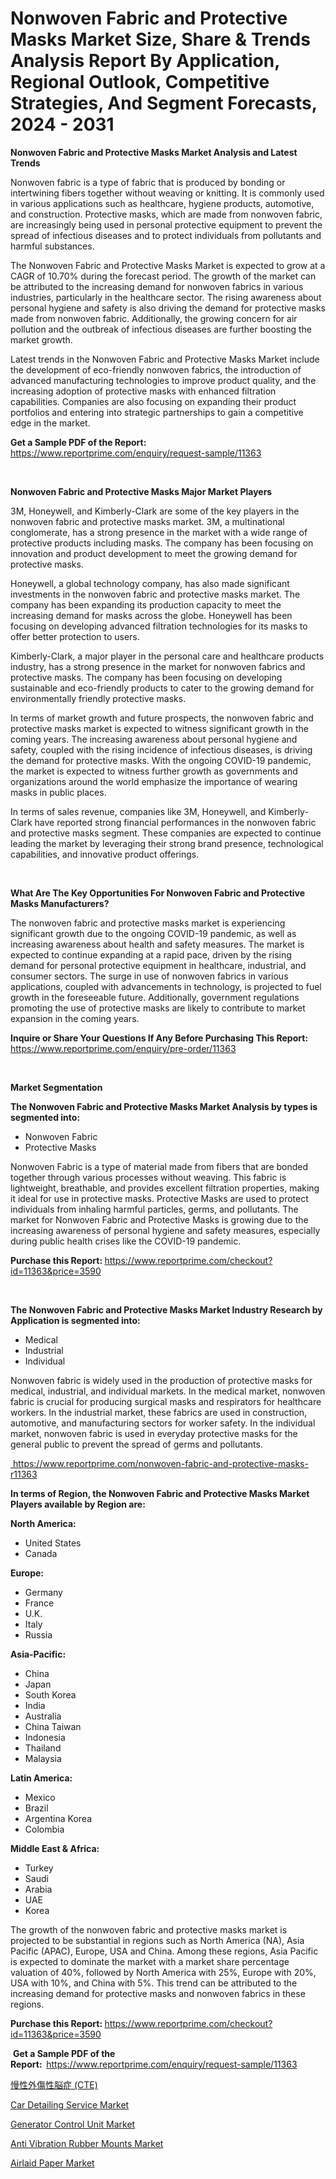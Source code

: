 <p><h1>Nonwoven Fabric and Protective Masks Market Size, Share & Trends Analysis Report By Application, Regional Outlook, Competitive Strategies, And Segment Forecasts, 2024 - 2031</h1></p><p><strong>Nonwoven Fabric and Protective Masks Market Analysis and Latest Trends</strong></p>
<p><p>Nonwoven fabric is a type of fabric that is produced by bonding or intertwining fibers together without weaving or knitting. It is commonly used in various applications such as healthcare, hygiene products, automotive, and construction. Protective masks, which are made from nonwoven fabric, are increasingly being used in personal protective equipment to prevent the spread of infectious diseases and to protect individuals from pollutants and harmful substances.</p><p>The Nonwoven Fabric and Protective Masks Market is expected to grow at a CAGR of 10.70% during the forecast period. The growth of the market can be attributed to the increasing demand for nonwoven fabrics in various industries, particularly in the healthcare sector. The rising awareness about personal hygiene and safety is also driving the demand for protective masks made from nonwoven fabric. Additionally, the growing concern for air pollution and the outbreak of infectious diseases are further boosting the market growth.</p><p>Latest trends in the Nonwoven Fabric and Protective Masks Market include the development of eco-friendly nonwoven fabrics, the introduction of advanced manufacturing technologies to improve product quality, and the increasing adoption of protective masks with enhanced filtration capabilities. Companies are also focusing on expanding their product portfolios and entering into strategic partnerships to gain a competitive edge in the market.</p></p>
<p><strong>Get a Sample PDF of the Report:&nbsp;</strong> <a href="https://www.reportprime.com/enquiry/request-sample/11363">https://www.reportprime.com/enquiry/request-sample/11363</a></p>
<p>&nbsp;</p>
<p><strong>Nonwoven Fabric and Protective Masks Major Market Players</strong></p>
<p><p>3M, Honeywell, and Kimberly-Clark are some of the key players in the nonwoven fabric and protective masks market. 3M, a multinational conglomerate, has a strong presence in the market with a wide range of protective products including masks. The company has been focusing on innovation and product development to meet the growing demand for protective masks.</p><p>Honeywell, a global technology company, has also made significant investments in the nonwoven fabric and protective masks market. The company has been expanding its production capacity to meet the increasing demand for masks across the globe. Honeywell has been focusing on developing advanced filtration technologies for its masks to offer better protection to users.</p><p>Kimberly-Clark, a major player in the personal care and healthcare products industry, has a strong presence in the market for nonwoven fabrics and protective masks. The company has been focusing on developing sustainable and eco-friendly products to cater to the growing demand for environmentally friendly protective masks.</p><p>In terms of market growth and future prospects, the nonwoven fabric and protective masks market is expected to witness significant growth in the coming years. The increasing awareness about personal hygiene and safety, coupled with the rising incidence of infectious diseases, is driving the demand for protective masks. With the ongoing COVID-19 pandemic, the market is expected to witness further growth as governments and organizations around the world emphasize the importance of wearing masks in public places.</p><p>In terms of sales revenue, companies like 3M, Honeywell, and Kimberly-Clark have reported strong financial performances in the nonwoven fabric and protective masks segment. These companies are expected to continue leading the market by leveraging their strong brand presence, technological capabilities, and innovative product offerings.</p></p>
<p>&nbsp;</p>
<p><strong>What Are The Key Opportunities For Nonwoven Fabric and Protective Masks Manufacturers?</strong></p>
<p><p>The nonwoven fabric and protective masks market is experiencing significant growth due to the ongoing COVID-19 pandemic, as well as increasing awareness about health and safety measures. The market is expected to continue expanding at a rapid pace, driven by the rising demand for personal protective equipment in healthcare, industrial, and consumer sectors. The surge in use of nonwoven fabrics in various applications, coupled with advancements in technology, is projected to fuel growth in the foreseeable future. Additionally, government regulations promoting the use of protective masks are likely to contribute to market expansion in the coming years.</p></p>
<p><strong>Inquire or Share Your Questions If Any Before Purchasing This Report:</strong> <a href="https://www.reportprime.com/enquiry/pre-order/11363">https://www.reportprime.com/enquiry/pre-order/11363</a></p>
<p>&nbsp;</p>
<p><strong>Market Segmentation</strong></p>
<p><strong>The Nonwoven Fabric and Protective Masks Market Analysis by types is segmented into:</strong></p>
<p><ul><li>Nonwoven Fabric</li><li>Protective Masks</li></ul></p>
<p><p>Nonwoven Fabric is a type of material made from fibers that are bonded together through various processes without weaving. This fabric is lightweight, breathable, and provides excellent filtration properties, making it ideal for use in protective masks. Protective Masks are used to protect individuals from inhaling harmful particles, germs, and pollutants. The market for Nonwoven Fabric and Protective Masks is growing due to the increasing awareness of personal hygiene and safety measures, especially during public health crises like the COVID-19 pandemic.</p></p>
<p><strong>Purchase this Report:&nbsp;</strong><a href="https://www.reportprime.com/checkout?id=11363&price=3590">https://www.reportprime.com/checkout?id=11363&price=3590</a></p>
<p>&nbsp;</p>
<p><strong>The Nonwoven Fabric and Protective Masks Market Industry Research by Application is segmented into:</strong></p>
<p><ul><li>Medical</li><li>Industrial</li><li>Individual</li></ul></p>
<p><p>Nonwoven fabric is widely used in the production of protective masks for medical, industrial, and individual markets. In the medical market, nonwoven fabric is crucial for producing surgical masks and respirators for healthcare workers. In the industrial market, these fabrics are used in construction, automotive, and manufacturing sectors for worker safety. In the individual market, nonwoven fabric is used in everyday protective masks for the general public to prevent the spread of germs and pollutants.</p></p>
<p><a href="https://www.reportprime.com/nonwoven-fabric-and-protective-masks-r11363">&nbsp;https://www.reportprime.com/nonwoven-fabric-and-protective-masks-r11363</a></p>
<p><strong>In terms of Region, the Nonwoven Fabric and Protective Masks Market Players available by Region are:</strong></p>
<p>
    <p> <strong> North America: </strong>
        <ul>
            <li>United States</li>
            <li>Canada</li>
        </ul>
        </p> 
    <p> <strong> Europe: </strong>
        <ul>
            <li>Germany</li>
            <li>France</li>
            <li>U.K.</li>
            <li>Italy</li>
            <li>Russia</li>
        </ul>
        </p> 
    <p> <strong> Asia-Pacific: </strong>
        <ul>
            <li>China</li>
            <li>Japan</li>
            <li>South Korea</li>
            <li>India</li>
            <li>Australia</li>
            <li>China Taiwan</li>
            <li>Indonesia</li>
            <li>Thailand</li>
            <li>Malaysia</li>
        </ul>
        </p> 
    <p> <strong> Latin America: </strong>
        <ul>
            <li>Mexico</li>
            <li>Brazil</li>
            <li>Argentina Korea</li>
            <li>Colombia</li>
        </ul>
        </p> 
    <p> <strong> Middle East & Africa: </strong>
        <ul>
            <li>Turkey</li>
            <li>Saudi</li>
            <li>Arabia</li>
            <li>UAE</li>
            <li>Korea</li>
        </ul>
    </p>
    </p>
<p><p>The growth of the nonwoven fabric and protective masks market is projected to be substantial in regions such as North America (NA), Asia Pacific (APAC), Europe, USA and China. Among these regions, Asia Pacific is expected to dominate the market with a market share percentage valuation of 40%, followed by North America with 25%, Europe with 20%, USA with 10%, and China with 5%. This trend can be attributed to the increasing demand for protective masks and nonwoven fabrics in these regions.</p></p>
<p><strong>Purchase this Report: </strong><a href="https://www.reportprime.com/checkout?id=11363&price=3590">https://www.reportprime.com/checkout?id=11363&price=3590</a></p>
<p>&nbsp;<strong>Get a Sample PDF of the Report:&nbsp;&nbsp;</strong><a href="https://www.reportprime.com/enquiry/request-sample/11363">https://www.reportprime.com/enquiry/request-sample/11363</a></p>
<p><strong></strong></p>
<p><p><a href="https://medium.com/@eunawiegad2023/%E3%82%B0%E3%83%AD%E3%83%BC%E3%83%90%E3%83%AB%E6%85%A2%E6%80%A7%E5%A4%96%E5%82%B7%E6%80%A7%E8%84%B3%E7%97%87-cte-%E5%B8%82%E5%A0%B4%E3%81%AE%E3%82%B7%E3%82%A7%E3%82%A2%E3%81%A8%E6%88%90%E9%95%B7%E6%A9%9F%E4%BC%9A-%E5%B8%82%E5%A0%B4%E8%A6%8F%E6%A8%A1%E3%81%AF-2024%E5%B9%B4%E3%81%8B%E3%82%892031%E5%B9%B4%E3%81%BE%E3%81%A7%E3%81%AE%E6%9C%9F%E9%96%93%E3%81%AB11-2-%E3%81%AEcagr%E3%81%A7%E6%88%90%E9%95%B7%E3%81%97%E3%81%A6%E3%81%84%E3%81%BE%E3%81%99-b8e1b13f64be">慢性外傷性脳症 (CTE)</a></p><p><a href="https://github.com/lnamivez37/Market-Research-Report-List-1/blob/main/car-detailing-service-market.md">Car Detailing Service Market</a></p><p><a href="https://github.com/graysonwolfe1913/Market-Research-Report-List-1/blob/main/generator-control-unit-market.md">Generator Control Unit Market</a></p><p><a href="https://github.com/GroverBarry/Market-Research-Report-List-7/blob/main/anti-vibration-rubber-mounts-market.md">Anti Vibration Rubber Mounts Market</a></p><p><a href="https://github.com/lylyparadise/Market-Research-Report-List-5/blob/main/airlaid-paper-market.md">Airlaid Paper Market</a></p></p>